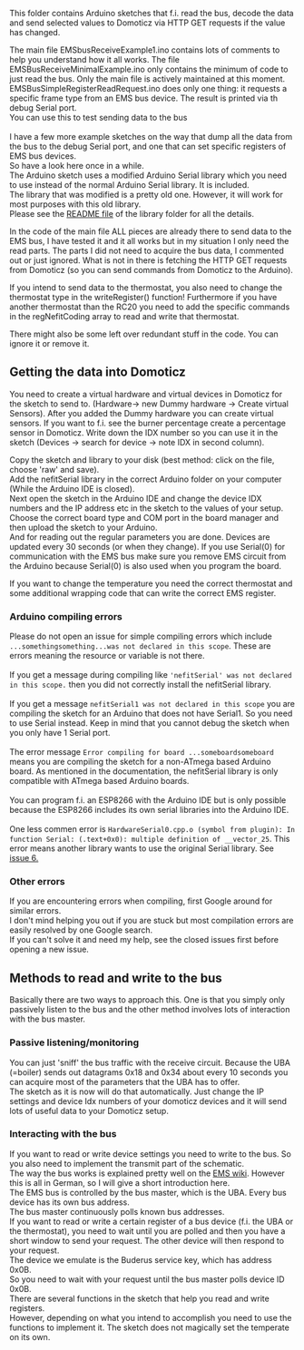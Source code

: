 
This folder contains Arduino sketches that f.i. read the bus, decode the data and send selected values to Domoticz via HTTP GET requests if the value has changed.

The main file EMSbusReceiveExample1.ino contains lots of comments to help you understand how it all works. The file EMSBusReceiveMinimalExample.ino only contains the minimum of code to just read the bus. Only the main file is actively maintained at this moment.
<br>
EMSBusSimpleRegisterReadRequest.ino does only one thing: it requests a specific frame type from an EMS bus device.
The result is printed via th debug Serial port.<br>
You can use this to test sending data to the bus<br>
<br>
I have a few more example sketches on the way that dump all the data from the bus to the debug Serial port, and one that can set  specific registers of EMS bus devices.<br>So have a look here once in a while.
<br>
The Arduino sketch uses a modified Arduino Serial library which you need to use instead of the normal Arduino Serial library.
It is included.<br>
The library that was modified is a pretty old one. However, it will work for most purposes with this old library.<br>
Please see the [README file](https://github.com/bbqkees/Nefit-Buderus-EMS-bus-Arduino-Domoticz/blob/master/Arduino-Code/libraries/Nefitserial/README.md) of the library folder for all the details.

In the code of the main file ALL pieces are already there to send data to the EMS bus, I have tested it and it all works but in my situation I only need the read parts.
The parts I did not need to acquire the bus data, I commented out or just ignored.
What is not in there is fetching the HTTP GET requests from Domoticz (so you can send commands from Domoticz to the Arduino).

If you intend to send data to the thermostat, you also need to change the thermostat type in the writeRegister() function!
Furthermore if you have another thermostat than the RC20 you need to add the specific commands in the regNefitCoding array to read and write that thermostat.

There might also be some left over redundant stuff in the code. You can ignore it or remove it.

## Getting the data into Domoticz

You need to create a virtual hardware and virtual devices in Domoticz for the sketch to send to.
(Hardware-> new Dummy hardware -> Create virtual Sensors).
After you added the Dummy hardware you can create virtual sensors.
If you want to f.i. see the burner percentage create a percentage sensor in Domoticz.
Write down the IDX number so you can use it in the sketch (Devices -> search for device -> note IDX in second column).

Copy the sketch and library to your disk (best method: click on the file, choose 'raw' and save).<br>
Add the nefitSerial library in the correct Arduino folder on your computer (While the Arduino IDE is closed).<br>
Next open the sketch in the Arduino IDE and change the device IDX numbers and the IP address etc in the sketch to the values of your setup.<br>
Choose the correct board type and COM port in the board manager and then upload the sketch to your Arduino.<br>
And for reading out the regular parameters you are done. Devices are updated every 30 seconds (or when they change).
If you use Serial(0) for communication with the EMS bus make sure you remove EMS circuit from the Arduino because Serial(0) is also used when you program the board.

If you want to change the temperature you need the correct thermostat and some additional wrapping code that can write the correct EMS register.

### Arduino compiling errors
Please do not open an issue for simple compiling errors which include `...somethingsomething...was not declared in this scope`.
These are errors meaning the resource or variable is not there.<br><br>
If you get a message during compiling like `'nefitSerial' was not declared in this scope.` then you did not correctly install the nefitSerial library.<br><br>
If you get a message `nefitSerial1 was not declared in this scope` you are compiling the sketch for an Arduino that does not have Serial1. So you need to use Serial instead. Keep in mind that you cannot debug the sketch when you only have 1 Serial port.<br><br>
The error message `Error compiling for board ...someboardsomeboard` means you are compiling the sketch for a non-ATmega based Arduino board. As mentioned in the documentation, the nefitSerial library is only compatible with ATmega based Arduino boards.<br><br>
You can program f.i. an ESP8266 with the Arduino IDE but is only possible because the ESP8266 includes its own serial libraries into the Arduino IDE.
<br><br>
One less commen error is `HardwareSerial0.cpp.o (symbol from plugin): In function Serial: (.text+0x0): multiple definition of __vector_25`. This error means another library wants to use the original Serial library.
See [issue 6.](https://github.com/bbqkees/Nefit-Buderus-EMS-bus-Arduino-Domoticz/issues/6)

### Other errors
If you are encountering errors when compiling, first Google around for similar errors.<br>
I don't mind helping you out if you are stuck but most compilation errors are easily resolved by one Google search.<br>
If you can't solve it and need my help, see the closed issues first before opening a new issue.

## Methods to read and write to the bus
Basically there are two ways to approach this. One is that you simply only passively listen to the bus and the other method involves lots of interaction with the bus master.

### Passive listening/monitoring
You can just 'sniff' the bus traffic with the receive circuit. Because the UBA (=boiler) sends out datagrams 0x18 and 0x34 about every 10 seconds you can acquire most of the parameters that the UBA has to offer.<br>The sketch as it is now will do that automatically. Just change the IP settings and device Idx numbers of your domoticz devices and it will send lots of useful data to your Domoticz setup.

### Interacting with the bus
If you want to read or write device settings you need to write to the bus. So you also need to implement the transmit part of the schematic.<br>
The way the bus works is explained pretty well on the [EMS wiki](https://emswiki.thefischer.net/doku.php?id=wiki:ems:ems-telegramme#polling). However this is all in German, so I will give a short introduction here.<br>
The EMS bus is controlled by the bus master, which is the UBA. Every bus device has its own bus address.<br>
The bus master continuously polls known bus addresses.<br>
If you want to read or write a certain register of a bus device (f.i. the UBA or the thermostat), you need to wait until you are polled and then you have a short window to send your request. The other device will then respond to your request.<br>
The device we emulate is the Buderus service key, which has address 0x0B.<br> So you need to wait with your request until the bus master polls device ID 0x0B.<br>
There are several functions in the sketch that help you read and write registers.<br>However, depending on what you intend to accomplish you need to use the functions to implement it. The sketch does not magically set the temperate on its own.

